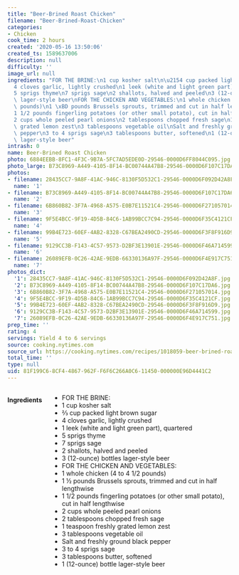 ```yaml
---
title: "Beer-Brined Roast Chicken"
filename: "Beer-Brined-Roast-Chicken"
categories:
- Chicken
cook_time: 2 hours
created: '2020-05-16 13:50:06'
created_ts: 1589637006
description: null
difficulty: ''
image_url: null
ingredients: "FOR THE BRINE:\n1 cup kosher salt\n\u2154 cup packed light brown sugar\n\
  4 cloves garlic, lightly crushed\n1 leek (white and light green part), quartered\n\
  5 sprigs thyme\n7 sprigs sage\n2 shallots, halved and peeled\n3 (12-ounce) bottles\
  \ lager-style beer\nFOR THE CHICKEN AND VEGETABLES:\n1 whole chicken (4 to 4 1/2\
  \ pounds)\n1 \xBD pounds Brussels sprouts, trimmed and cut in half lengthwise\n\
  1 1/2 pounds fingerling potatoes (or other small potato), cut in half lengthwise\n\
  2 cups whole peeled pearl onions\n2 tablespoons chopped fresh sage\n1 teaspoon freshly\
  \ grated lemon zest\n3 tablespoons vegetable oil\nSalt and freshly ground black\
  \ pepper\n3 to 4 sprigs sage\n3 tablespoons butter, softened\n1 (12-ounce) bottle\
  \ lager-style beer"
intrash: 0
name: Beer-Brined Roast Chicken
photo: 6884EEBB-8FC1-4F3C-9B7A-5FC7AD5EDE0D-29546-0000D6FF8044C095.jpg
photo_large: B73C8969-A449-4105-8F14-BC00744A47B8-29546-0000D6F107C17DA6.jpg
photos:
- filename: 28435CC7-9A8F-41AC-946C-8130F5D532C1-29546-0000D6F092D42A8F.jpg
  name: '1'
- filename: B73C8969-A449-4105-8F14-BC00744A47B8-29546-0000D6F107C17DA6.jpg
  name: '2'
- filename: 6B860B82-3F7A-4968-A575-E0B7E11521C4-29546-0000D6F271057014.jpg
  name: '3'
- filename: 9F5E4BCC-9F19-4D5B-84C6-1AB99BCC7C94-29546-0000D6F35C4121CF.jpg
  name: '4'
- filename: 99B4E723-60EF-4AB2-8328-C67BEA2490CD-29546-0000D6F3F8F916D9.jpg
  name: '5'
- filename: 9129CC3B-F143-4C57-9573-D2BF3E13901E-29546-0000D6F46A714599.jpg
  name: '6'
- filename: 26089EFB-0C26-42AE-9EDB-66330136A97F-29546-0000D6F4E917C751.jpg
  name: '7'
photos_dict:
  '1': 28435CC7-9A8F-41AC-946C-8130F5D532C1-29546-0000D6F092D42A8F.jpg
  '2': B73C8969-A449-4105-8F14-BC00744A47B8-29546-0000D6F107C17DA6.jpg
  '3': 6B860B82-3F7A-4968-A575-E0B7E11521C4-29546-0000D6F271057014.jpg
  '4': 9F5E4BCC-9F19-4D5B-84C6-1AB99BCC7C94-29546-0000D6F35C4121CF.jpg
  '5': 99B4E723-60EF-4AB2-8328-C67BEA2490CD-29546-0000D6F3F8F916D9.jpg
  '6': 9129CC3B-F143-4C57-9573-D2BF3E13901E-29546-0000D6F46A714599.jpg
  '7': 26089EFB-0C26-42AE-9EDB-66330136A97F-29546-0000D6F4E917C751.jpg
prep_time: ''
rating: 4
servings: Yield 4 to 6 servings
source: cooking.nytimes.com
source_url: https://cooking.nytimes.com/recipes/1018059-beer-brined-roast-chicken?action=click&module=Global%20Search%20Recipe%20Card&pgType=search&rank=14
total_time: ''
type: null
uid: 81F199C6-8CF4-4867-962F-F6F6C266A0C6-11450-000000E96D4441C2
---
```

<div class="large-8 medium-7 columns" id="writeup">	</div><!-- #writeup -->
</div><!-- #row-one -->
<div class="row" id="row-two">	<div class="medium-4 small-5 columns"><h4 id="ingredients">Ingredients</h4><div class="box box-ingredients content"><ul>
<li>FOR THE BRINE:</li>
<li>1 cup kosher salt</li>
<li>⅔ cup packed light brown sugar</li>
<li>4 cloves garlic, lightly crushed</li>
<li>1 leek (white and light green part), quartered</li>
<li>5 sprigs thyme</li>
<li>7 sprigs sage</li>
<li>2 shallots, halved and peeled</li>
<li>3 (12-ounce) bottles lager-style beer</li>
<li>FOR THE CHICKEN AND VEGETABLES:</li>
<li>1 whole chicken (4 to 4 1/2 pounds)</li>
<li>1 ½ pounds Brussels sprouts, trimmed and cut in half lengthwise</li>
<li>1 1/2 pounds fingerling potatoes (or other small potato), cut in half lengthwise</li>
<li>2 cups whole peeled pearl onions</li>
<li>2 tablespoons chopped fresh sage</li>
<li>1 teaspoon freshly grated lemon zest</li>
<li>3 tablespoons vegetable oil</li>
<li>Salt and freshly ground black pepper</li>
<li>3 to 4 sprigs sage</li>
<li>3 tablespoons butter, softened</li>
<li>1 (12-ounce) bottle lager-style beer</li>
</ul>
</div>	</div>	<div class="medium-6 small-7 columns">	</div>